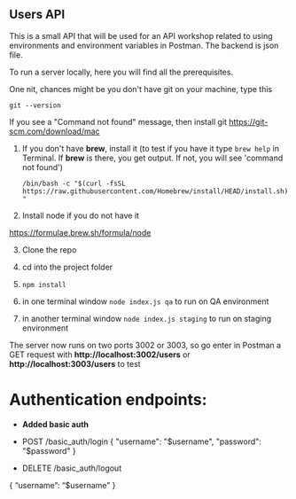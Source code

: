 ## Users API

This is a small API that will be used for an API workshop related to using environments and environment variables in Postman. The backend is json file. 

To run a server locally, here you will find all the prerequisites.

One nit, chances might be you don't have git on your machine, type this

```git --version```

If you see a "Command not found" message, then install git https://git-scm.com/download/mac



 1. If you don't have **brew**, install it (to test if you have it type `brew help` in Terminal. If **brew** is there, you get output. If not, you will see 'command not found')

    ``/bin/bash -c "$(curl -fsSL https://raw.githubusercontent.com/Homebrew/install/HEAD/install.sh)"``

2. Install node if you do not have it

https://formulae.brew.sh/formula/node


3. Clone the repo

4. cd into the project folder

5. ``npm install``

6. in one terminal window ``node index.js qa`` to run on QA environment
7. in another terminal window ``node index.js staging`` to run on staging environment

The server now runs on two ports 3002 or 3003, so go enter in Postman a GET request with **http://localhost:3002/users** or **http://localhost:3003/users** to test




# Authentication endpoints:

- **Added basic auth**

- POST /basic_auth/login
{
    "username": "$username",
    "password": "$password"
}


- DELETE /basic_auth/logout

{
   “username”: “$username”
}

